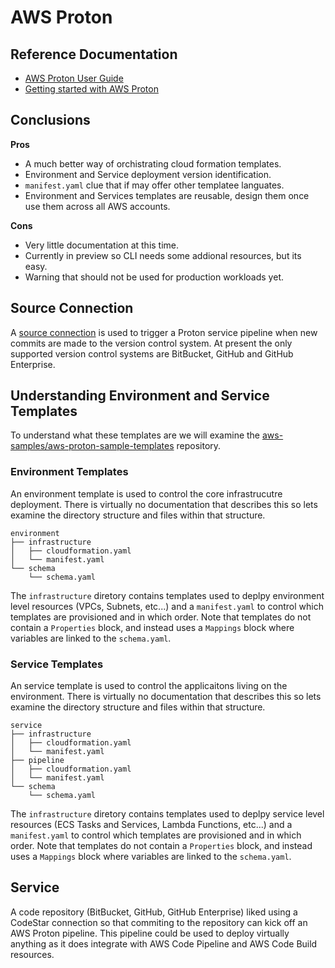 # AWS Proton

## Reference Documentation

* [AWS Proton User Guide](https://docs.aws.amazon.com/proton/latest/userguide/Welcome.html)
* [Getting started with AWS Proton](https://docs.aws.amazon.com/proton/latest/userguide/ug-getting-started.html)


## **Conclusions**

**Pros**

* A much better way of orchistrating cloud formation templates.
* Environment and Service deployment version identification.
* `manifest.yaml` clue that if may offer other templatee languates.
* Environment and Services templates are reusable, design them once use them across all AWS accounts.

**Cons**

* Very little documentation at this time.
* Currently in preview so CLI needs some addional resources, but its easy.
* Warning that should not be used for production workloads yet.

## **Source Connection**

A [source connection](https://console.aws.amazon.com/codesuite/settings/connections) is used to trigger a Proton service pipeline when new commits are made to the version control system. At present the only supported version control systems are BitBucket, GitHub and GitHub Enterprise.

## **Understanding Environment and Service Templates**

To understand what these templates are we will examine the [aws-samples/aws-proton-sample-templates](https://github.com/aws-samples/aws-proton-sample-templates/tree/main/loadbalanced-fargate-svc) repository.



### **Environment Templates**

An environment template is used to control the core infrastrucutre deployment. There is virtually no documentation that describes this so lets examine the directory structure and files within that structure.


```
environment
├── infrastructure
│   ├── cloudformation.yaml
│   └── manifest.yaml
└── schema
    └── schema.yaml
```

The `infrastructure` diretory contains templates used to deplpy environment level resources (VPCs, Subnets, etc...) and a `manifest.yaml` to control which templates are provisioned and in which order. Note that templates do not contain a `Properties` block, and instead uses a `Mappings` block where variables are linked to the `schema.yaml`.

### **Service Templates**

An service template is used to control the applicaitons living on the environment. There is virtually no documentation that describes this so lets examine the directory structure and files within that structure.

```
service
├── infrastructure
│   ├── cloudformation.yaml
│   └── manifest.yaml
├── pipeline
│   ├── cloudformation.yaml
│   └── manifest.yaml
└── schema
    └── schema.yaml
```

The `infrastructure` diretory contains templates used to deplpy service level resources (ECS Tasks and Services, Lambda Functions, etc...) and a `manifest.yaml` to control which templates are provisioned and in which order. Note that templates do not contain a `Properties` block, and instead uses a `Mappings` block where variables are linked to the `schema.yaml`.

## Service

A code repository (BitBucket, GitHub, GitHub Enterprise) liked using a CodeStar connection so that commiting to the repository can kick off an AWS Proton pipeline. This pipeline could be used to deploy virtually anything as it does integrate with AWS Code Pipeline and AWS Code Build resources.
